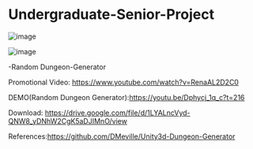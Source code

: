 # Undergraduate-Senior-Project

![image](https://user-images.githubusercontent.com/73460497/193599648-3354b1e3-f510-43e1-9f98-12ec08f852f7.png)

![image](https://user-images.githubusercontent.com/73460497/193599771-fa587b67-c59e-4072-9f98-7d2a8977610e.png)

-Random Dungeon-Generator

Promotional Video: https://www.youtube.com/watch?v=RenaAL2D2C0

DEMO(Random Dungeon Generator):https://youtu.be/Dphycj_1q_c?t=216

Download: https://drive.google.com/file/d/1LYALncVyd-QNW8_yDNhW2CgK5aDJIMnO/view

References:https://github.com/DMeville/Unity3d-Dungeon-Generator
